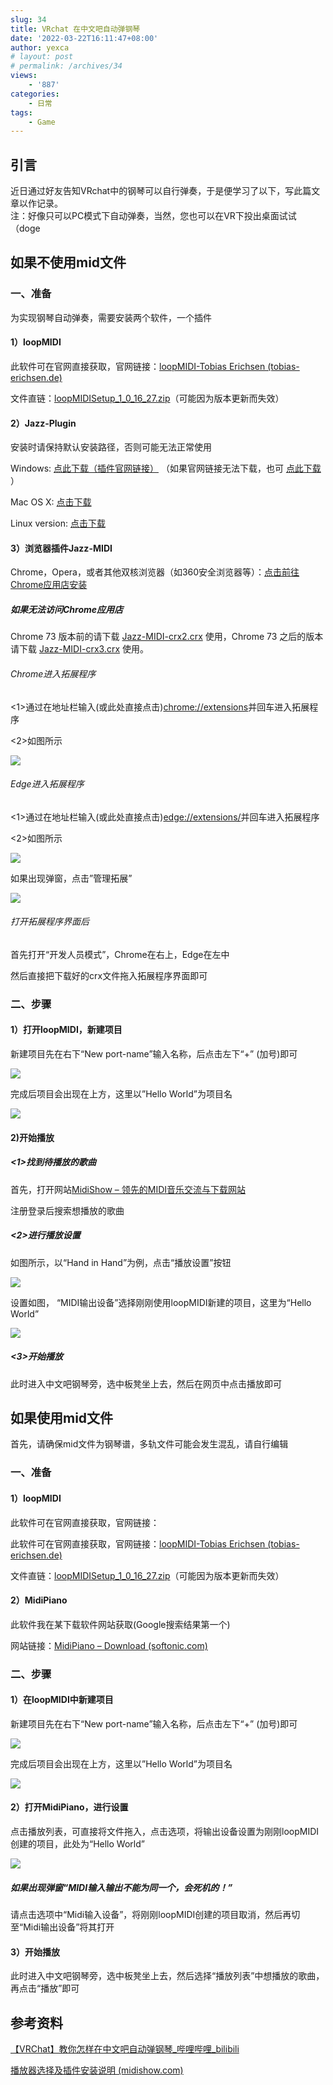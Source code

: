 ```yaml
---
slug: 34
title: VRchat 在中文吧自动弹钢琴
date: '2022-03-22T16:11:47+08:00'
author: yexca
# layout: post
# permalink: /archives/34
views:
    - '887'
categories:
    - 日常
tags:
    - Game
---
```


## 引言

近日通过好友告知VRchat中的钢琴可以自行弹奏，于是便学习了以下，写此篇文章以作记录。  
注：好像只可以PC模式下自动弹奏，当然，您也可以在VR下投出桌面试试（doge

## 如果不使用mid文件

### 一、准备

为实现钢琴自动弹奏，需要安装两个软件，一个插件

#### 1）loopMIDI

此软件可在官网直接获取，官网链接：[loopMIDI-Tobias Erichsen (tobias-erichsen.de)](https://www.tobias-erichsen.de/software/loopmidi.html)

文件直链：[loopMIDISetup\_1\_0\_16\_27.zip](https://www.tobias-erichsen.de/wp-content/uploads/2020/01/loopMIDISetup_1_0_16_27.zip)（可能因为版本更新而失效）

#### 2）Jazz-Plugin

安装时请保持默认安装路径，否则可能无法正常使用

Windows: [点此下载（插件官网链接）](https://jazz-soft.net/download/Jazz-Plugin/1.5.1/Jazz-Plugin-1-5-1.msi) （如果官网链接无法下载，也可 [点此下载](https://sc.midishow.net/static/Jazz-Plugin-1-5-1.msi) ）

Mac OS X: [点击下载](https://jazz-soft.net/download/Jazz-Plugin/1.5.1/Jazz-Plugin-1-5-1.dmg)

Linux version: [点击下载](https://jazz-soft.net/download/Jazz-Plugin/1.5.1/Jazz-Plugin-1-5-2.sh)

#### 3）浏览器插件Jazz-MIDI

Chrome，Opera，或者其他双核浏览器（如360安全浏览器等）：[点击前往Chrome应用店安装](https://chrome.google.com/webstore/detail/jazz-midi/jhdoobfdaejmldnpihidjemjcbpfmbkm)

##### 如果无法访问Chrome应用店

Chrome 73 版本前的请下载 [Jazz-MIDI-crx2.crx](https://www.midishow.com/help/attachment-download?id=4) 使用，Chrome 73 之后的版本请下载 [Jazz-MIDI-crx3.crx](https://www.midishow.com/help/attachment-download?id=5) 使用。

###### Chrome进入拓展程序

&lt;1&gt;通过在地址栏输入(或此处直接点击)[chrome://extensions](//extensions/)并回车进入拓展程序

&lt;2&gt;如图所示

![](https://cdn.jsdelivr.net/gh/yexca/picx-images-hosting@master/2022/03-VRChat弹钢琴/chrome_拓展.png)

###### Edge进入拓展程序

&lt;1&gt;通过在地址栏输入(或此处直接点击)[edge://extensions/](//extensions/)并回车进入拓展程序

&lt;2&gt;如图所示

![](https://cdn.jsdelivr.net/gh/yexca/picx-images-hosting@master/2022/03-VRChat弹钢琴/edge_拓展_1.png)

如果出现弹窗，点击”管理拓展”

![](https://cdn.jsdelivr.net/gh/yexca/picx-images-hosting@master/2022/03-VRChat弹钢琴/edge_拓展_2.png)

###### 打开拓展程序界面后

首先打开“开发人员模式”，Chrome在右上，Edge在左中

然后直接把下载好的crx文件拖入拓展程序界面即可

### 二、步骤

#### 1）打开loopMIDI，新建项目

新建项目先在右下“New port-name”输入名称，后点击左下“+” (加号)即可

![](https://cdn.jsdelivr.net/gh/yexca/picx-images-hosting@master/2022/03-VRChat弹钢琴/loopMIDI_新建.png)

完成后项目会出现在上方，这里以”Hello World”为项目名

![](https://cdn.jsdelivr.net/gh/yexca/picx-images-hosting@master/2022/03-VRChat弹钢琴/loopMIDI_Hello-World.png)

#### 2)开始播放

##### &lt;1&gt;找到待播放的歌曲

首先，打开网站[MidiShow – 领先的MIDI音乐交流与下载网站](https://www.midishow.com/)

注册登录后搜索想播放的歌曲

##### &lt;2&gt;进行播放设置

如图所示，以“Hand in Hand”为例，点击“播放设置”按钮

![](https://cdn.jsdelivr.net/gh/yexca/picx-images-hosting@master/2022/03-VRChat弹钢琴/image.6snx05xtm340.png)

设置如图， “MIDI输出设备”选择刚刚使用loopMIDI新建的项目，这里为“Hello World”

![](https://cdn.jsdelivr.net/gh/yexca/picx-images-hosting@master/2022/03-VRChat弹钢琴/image.40sel5s9j3m0.png)

##### &lt;3&gt;开始播放

此时进入中文吧钢琴旁，选中板凳坐上去，然后在网页中点击播放即可

## 如果使用mid文件

首先，请确保mid文件为钢琴谱，多轨文件可能会发生混乱，请自行编辑

### 一、准备

#### 1）loopMIDI

此软件可在官网直接获取，官网链接：

此软件可在官网直接获取，官网链接：[loopMIDI-Tobias Erichsen (tobias-erichsen.de)](https://www.tobias-erichsen.de/software/loopmidi.html)

文件直链：[loopMIDISetup\_1\_0\_16\_27.zip](https://www.tobias-erichsen.de/wp-content/uploads/2020/01/loopMIDISetup_1_0_16_27.zip)（可能因为版本更新而失效）

#### 2）MidiPiano

此软件我在某下载软件网站获取(Google搜索结果第一个)

网站链接：[MidiPiano – Download (softonic.com)](https://midipiano.en.softonic.com/)

### 二、步骤

#### 1）在loopMIDI中新建项目

新建项目先在右下“New port-name”输入名称，后点击左下“+” (加号)即可

![](https://cdn.jsdelivr.net/gh/yexca/picx-images-hosting@master/2022/03-VRChat弹钢琴/loopMIDI_新建.png)

完成后项目会出现在上方，这里以”Hello World”为项目名

![](https://cdn.jsdelivr.net/gh/yexca/picx-images-hosting@master/2022/03-VRChat弹钢琴/loopMIDI_Hello-World.png)

#### 2）打开MidiPiano，进行设置

点击播放列表，可直接将文件拖入，点击选项，将输出设备设置为刚刚loopMIDI创建的项目，此处为“Hello World”

![](https://cdn.jsdelivr.net/gh/yexca/picx-images-hosting@master/2022/03-VRChat弹钢琴/image.6wnkq7erta80.png)

##### 如果出现弹窗“MIDI输入输出不能为同一个，会死机的！”

请点击选项中“Midi输入设备”，将刚刚loopMIDI创建的项目取消，然后再切至“Midi输出设备”将其打开

#### 3）开始播放

此时进入中文吧钢琴旁，选中板凳坐上去，然后选择“播放列表”中想播放的歌曲，再点击“播放”即可

## 参考资料

[【VRChat】教你怎样在中文吧自动弹钢琴\_哔哩哔哩\_bilibili](https://www.bilibili.com/video/BV1Wz4y1d7TT)

[播放器选择及插件安装说明 (midishow.com)](https://www.midishow.com/help/player.ab)
